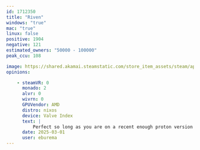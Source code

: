 ```yaml
---
id: 1712350
title: "Riven"
windows: "true"
mac: "true"
linux: false
positive: 1904
negative: 121
estimated_owners: "50000 - 100000"
peak_ccu: 108

image: https://shared.akamai.steamstatic.com/store_item_assets/steam/apps/1712350/header.jpg?t=1722020996
opinions:

    - steamVR: 0
      monado: 2
      alvr: 0
      wivrn: 0
      GPUVendor: AMD
      distro: nixos
      device: Valve Index
      text: |
          Perfect so long as you are on a recent enough proton version that includes a fix to properly init openxr on monado (still needs opencomposite as well due to how proton inits vr)
      date: 2025-03-01
      user: eburema
---
```

